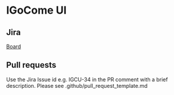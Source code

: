 # IGoCome UI

## Jira

[Board](https://igocome.atlassian.net/secure/RapidBoard.jspa?rapidView=2&projectKey=IGCU)

## Pull requests

Use the Jira Issue id e.g. IGCU-34 in the PR comment with a brief description.  Please see .github/pull_request_template.md
